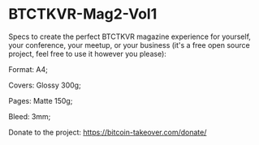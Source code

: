 # BTCTKVR-Mag2-Vol1
Specs to create the perfect BTCTKVR magazine experience for yourself, your conference, your meetup, or your business 
(it's a free open source project, feel free to use it however you please):

Format: A4;

Covers: Glossy 300g;

Pages: Matte 150g;

Bleed: 3mm;

Donate to the project: https://bitcoin-takeover.com/donate/
